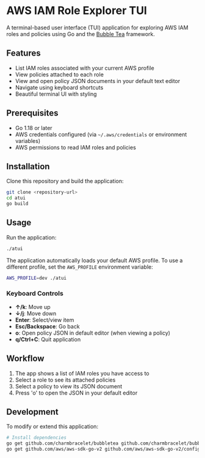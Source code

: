# AWS IAM Role Explorer TUI

A terminal-based user interface (TUI) application for exploring AWS IAM roles and policies using Go and the [Bubble Tea](https://github.com/charmbracelet/bubbletea) framework.

## Features

- List IAM roles associated with your current AWS profile
- View policies attached to each role
- View and open policy JSON documents in your default text editor
- Navigate using keyboard shortcuts
- Beautiful terminal UI with styling

## Prerequisites

- Go 1.18 or later
- AWS credentials configured (via `~/.aws/credentials` or environment variables)
- AWS permissions to read IAM roles and policies

## Installation

Clone this repository and build the application:

```bash
git clone <repository-url>
cd atui
go build
```

## Usage

Run the application:

```bash
./atui
```

The application automatically loads your default AWS profile. To use a different profile, set the `AWS_PROFILE` environment variable:

```bash
AWS_PROFILE=dev ./atui
```

### Keyboard Controls

- **↑/k**: Move up
- **↓/j**: Move down
- **Enter**: Select/view item
- **Esc/Backspace**: Go back
- **o**: Open policy JSON in default editor (when viewing a policy)
- **q/Ctrl+C**: Quit application

## Workflow

1. The app shows a list of IAM roles you have access to
2. Select a role to see its attached policies
3. Select a policy to view its JSON document
4. Press 'o' to open the JSON in your default editor

## Development

To modify or extend this application:

```bash
# Install dependencies
go get github.com/charmbracelet/bubbletea github.com/charmbracelet/bubbles github.com/charmbracelet/lipgloss
go get github.com/aws/aws-sdk-go-v2 github.com/aws/aws-sdk-go-v2/config github.com/aws/aws-sdk-go-v2/service/iam github.com/aws/aws-sdk-go-v2/service/sts
```
